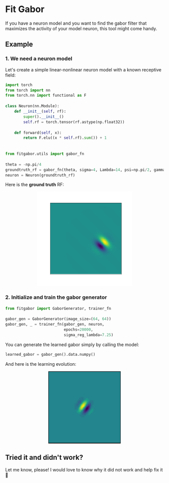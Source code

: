 # Fit Gabor

If you have a neuron model and you want to find the gabor filter that maximizes the activity of your model neuron, this tool might come handy.

## Example

### 1. We need a neuron model

Let's create a simple linear-nonlinear neuron model with a known receptive field:
``` python
import torch
from torch import nn
from torch.nn import functional as F

class Neuron(nn.Module):
    def __init__(self, rf):
        super().__init__()
        self.rf = torch.tensor(rf.astype(np.float32))
        
    def forward(self, x):
        return F.elu((x * self.rf).sum()) + 1


from fitgabor.utils import gabor_fn

theta = -np.pi/4
groundtruth_rf = gabor_fn(theta, sigma=4, Lambda=14, psi=np.pi/2, gamma=1, center=(15, 5), size=(64, 64))
neuron = Neuron(groundtruth_rf)
```
Here is the **ground truth** RF:
<p align="center">
  <img width="300" height="300" src="figures/groundtruth1.png">
</p>

### 2. Initialize and train the gabor generator

``` python
from fitgabor import GaborGenerator, trainer_fn

gabor_gen = GaborGenerator(image_size=(64, 64))
gabor_gen, _ = trainer_fn(gabor_gen, neuron,
                          epochs=20000,
                          sigma_reg_lambda=7.25)
```

You can generate the learned gabor simply by calling the model:
``` python
learned_gabor = gabor_gen().data.numpy()
```

And here is the learning evolution:
<p align="center">
  <img width="230" height="230" src="figures/evolution1.gif">
</p>

## Tried it and didn't work? 

Let me know, please! I would love to know why it did not work and help fix it :construction_worker:

<!-- ---
## More examples

Ground turth             |  Learned
:-------------------------:|:-------------------------:
![](figures/groundtruth0.png)  |  ![](figures/evolution0.gif)
![](figures/groundtruth2.png)  |  ![](figures/evolution2.gif)
![](figures/groundtruth3.png)  |  ![](figures/evolution3.gif)
![](figures/groundtruth4.png)  |  ![](figures/evolution4.gif) -->
